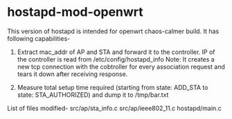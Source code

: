 # hostapd-mod-openwrt
This version of hostapd is intended for openwrt chaos-calmer build.
It has following capabilities-

1. Extract mac_addr of AP and STA and forward it to the controller. IP of the controller is read from /etc/config/hostapd_info
Note: It creates a new tcp connection with the cobtroller for every association request and tears it down after receiving response.

2. Measure total setup time required (starting from state: ADD_STA  to state: STA_AUTHORIZED) and dump it to /tmp/bar.txt


List of files modified-
src/ap/sta_info.c
src/ap/ieee802_11.c
hostapd/main.c

